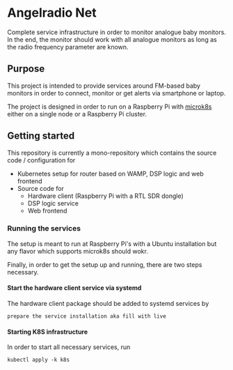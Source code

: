 # Angelradio Net

Complete service infrastructure in order to monitor analogue baby monitors. In the end, the monitor should work with all analogue monitors as long as the radio frequency parameter are known.

## Purpose

This project is intended to provide services around FM-based baby monitors in order to
connect, monitor or get alerts via smartphone or laptop.

The project is designed in order to run on a Raspberry Pi with [microk8s](https://ubuntu.com/tutorials/how-to-kubernetes-cluster-on-raspberry-pi#1-overview) either on a single node or a Raspberry Pi cluster.

## Getting started

This repository is currently a mono-repository which contains the source code / configuration for

- Kubernetes setup for router based on WAMP, DSP logic and web frontend
- Source code for
  - Hardware client (Raspberry Pi with a RTL SDR dongle)
  - DSP logic service
  - Web frontend

### Running the services

The setup is meant to run at Raspberry Pi's with a Ubuntu installation but any flavor which supports microk8s should wokr.

Finally, in order to get the setup up and running, there are two steps necessary.

#### Start the hardware client service via systemd

The hardware client package should be added to systemd services by

```shell
prepare the service installation aka fill with live
```

#### Starting K8S infrastructure

In order to start all necessary services, run

```shell
kubectl apply -k k8s
```
